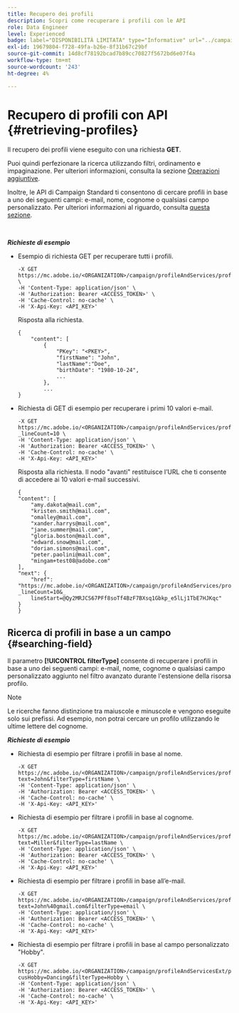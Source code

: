 ```yaml
---
title: Recupero dei profili
description: Scopri come recuperare i profili con le API
role: Data Engineer
level: Experienced
badge: label="DISPONIBILITÀ LIMITATA" type="Informative" url="../campaign-standard-migration-home.md" tooltip="Limitato agli utenti Campaign Standard migrati"
exl-id: 19679804-f728-49fa-b26e-8f31b67c29bf
source-git-commit: 14d8cf78192bcad7b89cc70827f5672bd6e07f4a
workflow-type: tm+mt
source-wordcount: '243'
ht-degree: 4%

---
```


# Recupero di profili con API {#retrieving-profiles}

Il recupero dei profili viene eseguito con una richiesta **GET**.

Puoi quindi perfezionare la ricerca utilizzando filtri, ordinamento e impaginazione. Per ulteriori informazioni, consulta la sezione [Operazioni aggiuntive](sorting.md).

Inoltre, le API di Campaign Standard ti consentono di cercare profili in base a uno dei seguenti campi: e-mail, nome, cognome o qualsiasi campo personalizzato. Per ulteriori informazioni al riguardo, consulta [questa sezione](#searching-field).

<br/>

***Richieste di esempio***

* Esempio di richiesta GET per recuperare tutti i profili.

  ```
  -X GET https://mc.adobe.io/<ORGANIZATION>/campaign/profileAndServices/profile \
  -H 'Content-Type: application/json' \
  -H 'Authorization: Bearer <ACCESS_TOKEN>' \
  -H 'Cache-Control: no-cache' \
  -H 'X-Api-Key: <API_KEY>'
  ```

  Risposta alla richiesta.

  ```
  {
      "content": [
          {
              "PKey": "<PKEY>",
              "firstName": "John",
              "lastName":"Doe",
              "birthDate": "1980-10-24",
              ...
          },
          ...
  }
  ```

* Richiesta di GET di esempio per recuperare i primi 10 valori e-mail.

  ```
  -X GET https://mc.adobe.io/<ORGANIZATION>/campaign/profileAndServices/profile/email?_lineCount=10 \
  -H 'Content-Type: application/json' \
  -H 'Authorization: Bearer <ACCESS_TOKEN>' \
  -H 'Cache-Control: no-cache' \
  -H 'X-Api-Key: <API_KEY>'
  ```

  Risposta alla richiesta. Il nodo &quot;avanti&quot; restituisce l’URL che ti consente di accedere ai 10 valori e-mail successivi.

  ```
  {
  "content": [
      "amy.dakota@mail.com",
      "kristen.smith@mail.com",
      "omalley@mail.com",
      "xander.harrys@mail.com",
      "jane.summer@mail.com",
      "gloria.boston@mail.com",
      "edward.snow@mail.com",
      "dorian.simons@mail.com",
      "peter.paolini@mail.com",
      "mingam+test08@adobe.com"
  ],
  "next": {
      "href": "https://mc.adobe.io/<ORGANIZATION>/campaign/profileAndServices/profile/email?_lineCount=10&_
      lineStart=@Qy2MRJCS67PFf8soTf4BzF7BXsq1Gbkp_e5lLj1TbE7HJKqc"
  }
  }
  ```

## Ricerca di profili in base a un campo {#searching-field}

Il parametro **[!UICONTROL filterType]** consente di recuperare i profili in base a uno dei seguenti campi: e-mail, nome, cognome o qualsiasi campo personalizzato aggiunto nel filtro avanzato durante l&#39;estensione della risorsa profilo.

>[!NOTE]
>
>Le ricerche fanno distinzione tra maiuscole e minuscole e vengono eseguite solo sui prefissi. Ad esempio, non potrai cercare un profilo utilizzando le ultime lettere del cognome.

***Richieste di esempio***

* Richiesta di esempio per filtrare i profili in base al nome.

  ```
  -X GET https://mc.adobe.io/<ORGANIZATION>/campaign/profileAndServices/profile/byText?text=John&filterType=firstName \
  -H 'Content-Type: application/json' \
  -H 'Authorization: Bearer <ACCESS_TOKEN>' \
  -H 'Cache-Control: no-cache' \
  -H 'X-Api-Key: <API_KEY>'
  ```

* Richiesta di esempio per filtrare i profili in base al cognome.

  ```
  -X GET https://mc.adobe.io/<ORGANIZATION>/campaign/profileAndServices/profile/byText?text=Miller&filterType=lastName \
  -H 'Content-Type: application/json' \
  -H 'Authorization: Bearer <ACCESS_TOKEN>' \
  -H 'Cache-Control: no-cache' \
  -H 'X-Api-Key: <API_KEY>'
  ```

* Richiesta di esempio per filtrare i profili in base all’e-mail.

  ```
  -X GET https://mc.adobe.io/<ORGANIZATION>/campaign/profileAndServices/profile/byText?text=John%40gmail.com&filterType=email \
  -H 'Content-Type: application/json' \
  -H 'Authorization: Bearer <ACCESS_TOKEN>' \
  -H 'Cache-Control: no-cache' \
  -H 'X-Api-Key: <API_KEY>'
  ```

* Richiesta di esempio per filtrare i profili in base al campo personalizzato &quot;Hobby&quot;.

  ```
  -X GET https://mc.adobe.io/<ORGANIZATION>/campaign/profileAndServicesExt/profile/byText?cusHobby=Dancing&filterType=Hobby \
  -H 'Content-Type: application/json' \
  -H 'Authorization: Bearer <ACCESS_TOKEN>' \
  -H 'Cache-Control: no-cache' \
  -H 'X-Api-Key: <API_KEY>'
  ```
